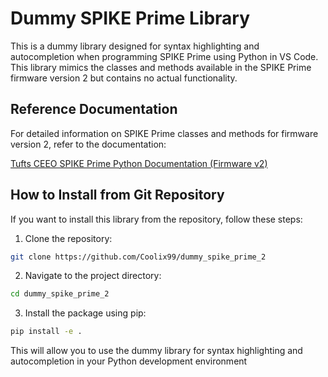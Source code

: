 # Dummy SPIKE Prime Library

This is a dummy library designed for syntax highlighting and autocompletion when programming SPIKE Prime using Python in VS Code. This library mimics the classes and methods available in the SPIKE Prime firmware version 2 but contains no actual functionality.

## Reference Documentation

For detailed information on SPIKE Prime classes and methods for firmware version 2, refer to the documentation:

[Tufts CEEO SPIKE Prime Python Documentation (Firmware v2)](https://tuftsceeo.github.io/SPIKEPythonDocs/SPIKE2.html)


## How to Install from Git Repository

If you want to install this library from the repository, follow these steps:

1. Clone the repository:

```bash
git clone https://github.com/Coolix99/dummy_spike_prime_2
```

2. Navigate to the project directory:

```bash
cd dummy_spike_prime_2
```

3. Install the package using pip:

```bash
pip install -e .
```

This will allow you to use the dummy library for syntax highlighting and autocompletion in your Python development environment
